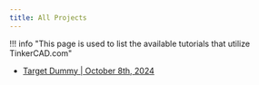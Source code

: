 ```yaml
---
title: All Projects
---
```


!!! info "This page is used to list the available tutorials that utilize TinkerCAD.com"


- [Target Dummy | October 8th, 2024](../Remix_Challenge/remix-challenge-dummy.md)